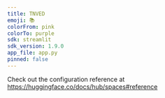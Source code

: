 ```yaml
---
title: TNVED
emoji: 📚
colorFrom: pink
colorTo: purple
sdk: streamlit
sdk_version: 1.9.0
app_file: app.py
pinned: false
---
```


Check out the configuration reference at https://huggingface.co/docs/hub/spaces#reference

